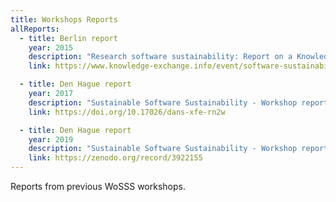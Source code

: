 ```yaml
---
title: Workshops Reports
allReports:
  - title: Berlin report
    year: 2015
    description: "Research software sustainability: Report on a Knowledge Exchange workshop"
    link: https://www.knowledge-exchange.info/event/software-sustainability

  - title: Den Hague report
    year: 2017
    description: "Sustainable Software Sustainability - Workshop report" 
    link: https://doi.org/10.17026/dans-xfe-rn2w

  - title: Den Hague report
    year: 2019
    description: "Sustainable Software Sustainability - Workshop report" 
    link: https://zenodo.org/record/3922155
---
```

Reports from previous WoSSS workshops.